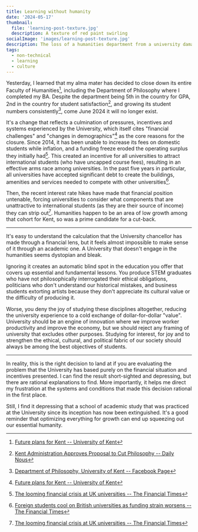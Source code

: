 ```yaml
---
title: Learning without humanity
date: '2024-05-17'
thumbnail:
  file: 'learning-post-texture.jpg'
  description: A texture of red paint swirling
socialImage: 'images/learning-post-texture.jpg'
description: The loss of a humanities department from a university damages more than its students.
tags:
  - non-technical
  - learning
  - culture
---
```


Yesterday, I learned that my alma mater has decided to close down its entire Faculty of Humanities[^1], including the Department of Philosophy where I completed my BA. Despite the department being 5th in the country for GPA, 2nd in the country for student satisfaction[^2], and growing its student numbers consistently[^3], come June 2024 it will no longer exist.

It's a change that reflects a culmination of pressures, incentives and systems experienced by the University, which itself cites "financial challenges" and "changes in demographics"[^1] as the core reasons for the closure. Since 2014, it has been unable to increase its fees on domestic students while inflation, and a funding freeze eroded the operating surplus they initially had[^4]. This created an incentive for all universities to attract international students (who have uncapped course fees), resulting in an effective arms race among universities. In the past five years in particular, all universities have accepted significant debt to create the buildings, amenities and services needed to compete with other universities[^5].

Then, the recent interest rate hikes have made that financial position untenable, forcing universities to consider what components that are unattractive to international students (as they are their source of income) they can strip out[^4]. Humanities happen to be an area of low growth among that cohort for Kent, so was a prime candidate for a cut-back.

---

It's easy to understand the calculation that the University chancellor has made through a financial lens, but it feels almost impossible to make sense of it through an academic one. A University that doesn't engage in the humanities seems dystopian and bleak.

Ignoring it creates an automatic blind spot in the education you offer that covers up essential and fundamental lessons. You produce STEM graduates who have not philosophically interrogated their ethical obligations, politicians who don't understand our historical mistakes, and business students extorting artists because they don't appreciate its cultural value or the difficulty of producing it.

Worse, you deny the joy of studying these disciplines altogether, reducing the university experience to a cold exchange of dollar-for-dollar "value". University should be an engine of innovation where we improve worker productivity and improve the economy, but we should reject any framing of university that excludes other purposes. Studying for interest, for joy and to strengthen the ethical, cultural, and political fabric of our society should always be among the best objectives of students.

---

In reality, this is the right decision to land at if you are evaluating the problem that the University has based purely on the financial situation and incentives presented. I can find the result short-sighted and depressing, but there are rational explanations to find. More importantly, it helps me direct my frustration at the systems and conditions that made this decision rational in the first place.

Still, I find it depressing that a school of academic study that was practiced at the University since its inception has now been extinguished. It's a good reminder that optimizing everything for growth can end up squeezing out our essential humanity.

[^1]: [Future plans for Kent -- University of Kent](https://www.kent.ac.uk/news/statements/34743/future-plans-for-kent-2)
[^2]: [Kent Administration Approves Proposal to Cut Philosophy -- Daily Nous](https://dailynous.com/2024/03/21/kent-administration-approves-proposal-to-cut-philosophy/)
[^3]: [Department of Philosophy, University of Kent -- Facebook Page](https://www.facebook.com/KentPhilosophyDept/)
[^4]: [The looming financial crisis at UK universities -- The Financial Times](https://www.ft.com/content/0aca64a4-5ddc-43f8-9bba-fc5d5aa9311d)
[^5]: [Foreign students cool on British universities as funding strain worsens -- The Financial Times](https://www.ft.com/content/9f5bdf46-41ae-450e-a625-117fd19865f4)
